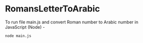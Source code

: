 # RomansLetterToArabic

To run file main.js and convert Roman number to Arabic number in JavaScript (Node) - 
```
node main.js
```
